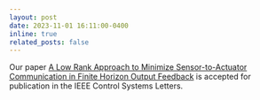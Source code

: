 ```yaml
---
layout: post
date: 2023-11-01 16:11:00-0400
inline: true
related_posts: false
---
```


Our paper [A Low Rank Approach to Minimize Sensor-to-Actuator Communication in Finite Horizon Output Feedback][def] is accepted for publication in the IEEE Control Systems Letters.

[def]: https://arxiv.org/pdf/2311.08998.pdf


